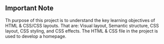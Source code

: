  ## **Important Note**
Th purpose of this project is to understand the key learning objectives of HTML & CSS/CSS layouts. That are: Visual layout, Semantic structure, CSS layout, CSS styling, and CSS effects. The HTML & CSS file in the project is used to develop a homepage.

